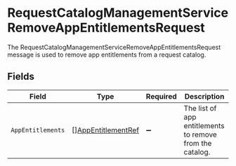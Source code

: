# RequestCatalogManagementServiceRemoveAppEntitlementsRequest

 The RequestCatalogManagementServiceRemoveAppEntitlementsRequest message is used to remove app entitlements from a request catalog.



## Fields

| Field                                                           | Type                                                            | Required                                                        | Description                                                     |
| --------------------------------------------------------------- | --------------------------------------------------------------- | --------------------------------------------------------------- | --------------------------------------------------------------- |
| `AppEntitlements`                                               | [][AppEntitlementRef](../../models/shared/appentitlementref.md) | :heavy_minus_sign:                                              |  The list of app entitlements to remove from the catalog.<br/>  |
